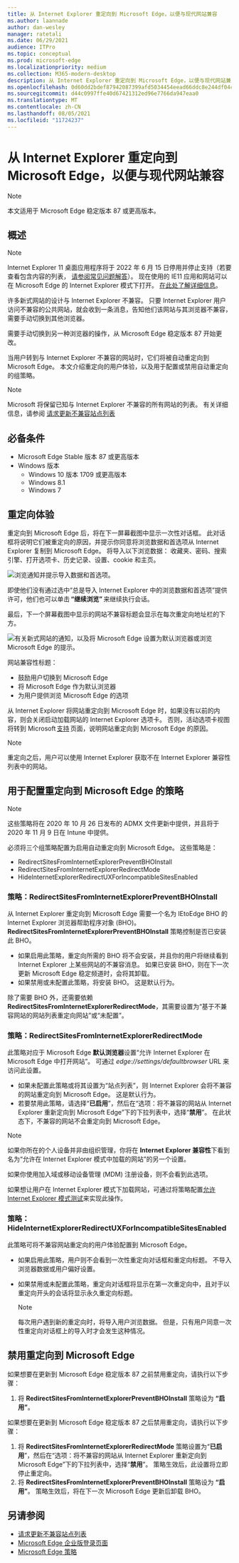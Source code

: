 ```yaml
---
title: 从 Internet Explorer 重定向到 Microsoft Edge，以便与现代网站兼容
ms.author: laannade
author: dan-wesley
manager: ratetali
ms.date: 06/29/2021
audience: ITPro
ms.topic: conceptual
ms.prod: microsoft-edge
ms.localizationpriority: medium
ms.collection: M365-modern-desktop
description: 从 Internet Explorer 重定向到 Microsoft Edge，以便与现代网站兼容
ms.openlocfilehash: 0d60dd2bdef87942087399afd5034454eead66ddc8e244df04c6e86ae2a73700
ms.sourcegitcommit: d44c0997ffe40d67421312ed96e7766da947eaa0
ms.translationtype: MT
ms.contentlocale: zh-CN
ms.lasthandoff: 08/05/2021
ms.locfileid: "11724237"
---
```

# <a name="redirection-from-internet-explorer-to-microsoft-edge-for-compatibility-with-modern-web-sites"></a>从 Internet Explorer 重定向到 Microsoft Edge，以便与现代网站兼容

> [!NOTE]
> 本文适用于 Microsoft Edge 稳定版本 87 或更高版本。

## <a name="overview"></a>概述

>[!Note]
> Internet Explorer 11 桌面应用程序将于 2022 年 6 月 15 日停用并停止支持（若要查看包含内容的列表， [请参阅常见问题解答](https://techcommunity.microsoft.com/t5/windows-it-pro-blog/internet-explorer-11-desktop-app-retirement-faq/ba-p/2366549)）。 现在使用的 IE11 应用和网站可以在 Microsoft Edge 的 Internet Explorer 模式下打开。 [在此处了解详细信息](https://blogs.windows.com/windowsexperience/2021/05/19/the-future-of-internet-explorer-on-windows-10-is-in-microsoft-edge/)。

许多新式网站的设计与 Internet Explorer 不兼容。 只要 Internet Explorer 用户访问不兼容的公共网站，就会收到一条消息，告知他们该网站与其浏览器不兼容，需要手动切换到其他浏览器。

需要手动切换到另一种浏览器的操作，从 Microsoft Edge 稳定版本 87 开始更改。

当用户转到与 Internet Explorer 不兼容的网站时，它们将被自动重定向到 Microsoft Edge。 本文介绍重定向的用户体验，以及用于配置或禁用自动重定向的组策略。

> [!NOTE]
> Microsoft 将保留已知与 Internet Explorer 不兼容的所有网站的列表。 有关详细信息，请参阅 [请求更新不兼容站点列表](/microsoft-edge/web-platform/ie-to-microsoft-edge-redirection#request-an-update-to-the-ie-compatibility-list)

## <a name="prerequisites"></a>必备条件
- Microsoft Edge Stable 版本 87 或更高版本
- Windows 版本
    - Windows 10 版本 1709 或更高版本
    - Windows 8.1
    - Windows 7



## <a name="redirection-experience"></a>重定向体验

重定向到 Microsoft Edge 后，将在下一屏幕截图中显示一次性对话框。 此对话框将说明它们被重定向的原因，并提示你同意将浏览数据和首选项从 Internet Explorer 复制到 Microsoft Edge。 将导入以下浏览数据： 收藏夹、密码、搜索引擎、打开选项卡、历史记录、设置、cookie 和主页。

![浏览通知并提示导入数据和首选项。](media/edge-learnmore-neededge/neededge-dialog1.png)

即使他们没有通过选中“总是导入 Internet Explorer 中的浏览数据和首选项”提供许可，他们也可以单击 **“继续浏览”** 来继续执行会话。

最后，下一个屏幕截图中显示的网站不兼容标题会显示在每次重定向地址栏的下方。

![有关新式网站的通知，以及将 Microsoft Edge 设置为默认浏览器或浏览 Microsoft Edge 的提示。](media/edge-learnmore-neededge/neededge-banner.png)

网站兼容性标题：

- 鼓励用户切换到 Microsoft Edge
- 将 Microsoft Edge 作为默认浏览器
- 为用户提供浏览 Microsoft Edge 的选项

从 Internet Explorer 将网站重定向到 Microsoft Edge 时，如果没有以前的内容，则会关闭启动加载网站的 Internet Explorer 选项卡。 否则，活动选项卡视图将转到 Microsoft [支持](https://support.microsoft.com/office/the-website-you-were-trying-to-reach-doesn-t-work-with-internet-explorer-8f5fc675-cd47-414c-9535-12821ddfc554?ui=en-US&rs=en-US&ad=US) 页面，说明网站重定向到 Microsoft Edge 的原因。

> [!NOTE]
> 重定向之后，用户可以使用 Internet Explorer 获取不在 Internet Explorer 兼容性列表中的网站。  

## <a name="policies-to-configure-redirection-to-microsoft-edge"></a>用于配置重定向到 Microsoft Edge 的策略

> [!NOTE]
> 这些策略将在 2020 年 10 月 26 日发布的 ADMX 文件更新中提供，并且将于 2020 年 11 月 9 日在 Intune 中提供。

必须将三个组策略配置为启用自动重定向到 Microsoft Edge。 这些策略是：

- RedirectSitesFromInternetExplorerPreventBHOInstall
- RedirectSitesFromInternetExplorerRedirectMode
- HideInternetExplorerRedirectUXForIncompatibleSitesEnabled

### <a name="policy-redirectsitesfrominternetexplorerpreventbhoinstall"></a>策略：RedirectSitesFromInternetExplorerPreventBHOInstall

从 Internet Explorer 重定向到 Microsoft Edge 需要一个名为 IEtoEdge BHO 的 Internet Explorer 浏览器帮助程序对象 (BHO)。 **RedirectSitesFromInternetExplorerPreventBHOInstall** 策略控制是否已安装此 BHO。  

- 如果启用此策略，重定向所需的 BHO 将不会安装，并且你的用户将继续看到 Internet Explorer 上某些网站的不兼容消息。 如果已安装 BHO，则在下一次更新 Microsoft Edge 稳定频道时，会将其卸载。
- 如果禁用或未配置此策略，将安装 BHO。 这是默认行为。

除了需要 BHO 外，还需要依赖 **RedirectSitesFromInternetExplorerRedirectMode**，其需要设置为“基于不兼容网站的网站列表重定向网站”或“未配置”。

### <a name="policy-redirectsitesfrominternetexplorerredirectmode"></a>策略：RedirectSitesFromInternetExplorerRedirectMode

 此策略对应于 Microsoft Edge **默认浏览器**设置“允许 Internet Explorer 在 Microsoft Edge 中打开网站”。 可通过 *edge://settings/defaultbrowser* URL 来访问此设置。  

- 如果未配置此策略或将其设置为“站点列表”，则 Internet Explorer 会将不兼容的网站重定向到 Microsoft Edge。 这是默认行为。
- 若要禁用此策略，请选择“**已启用**”，然后在“选项：将不兼容的网站从 Internet Explorer 重新定向到 Microsoft Edge”下的下拉列表中，选择“**禁用**”。 在此状态下，不兼容的网站不会重定向到 Microsoft Edge。

> [!NOTE]
> 如果你所在的个人设备并非由组织管理，你将在 **Internet Explorer 兼容性**下看到名为“允许在 Internet Explorer 模式中加载的网站”的另一个设置。
>
>如果你使用加入域或移动设备管理 (MDM) 注册设备，则不会看到此选项。
>
> 如果想让用户在 Internet Explorer 模式下加载网站，可通过将策略配置[允许 Internet Explorer 模式测试](./microsoft-edge-policies.md#intranetredirectbehavior)来实现此操作。

### <a name="policy-hideinternetexplorerredirectuxforincompatiblesitesenabled"></a>策略：HideInternetExplorerRedirectUXForIncompatibleSitesEnabled

此策略可将不兼容网站重定向的用户体验配置到 Microsoft Edge。  

- 如果启用此策略，用户则不会看到一次性重定向对话框和重定向标题。 不导入浏览器数据或用户偏好设置。
- 如果禁用或未配置此策略，重定向对话框将显示在第一次重定向中，且对于以重定向开头的会话将显示永久重定向标题。

  > [!NOTE]
  > 每次用户遇到新的重定向时，将导入用户浏览数据。 但是，只有用户同意一次性重定向对话框上的导入时才会发生这种情况。

## <a name="disable-redirection-to-microsoft-edge"></a>禁用重定向到 Microsoft Edge

如果想要在更新到 Microsoft Edge 稳定版本 87 之前禁用重定向，请执行以下步骤：

1. 将 **RedirectSitesFromInternetExplorerPreventBHOInstall** 策略设为 **“启用”**。

如果想要在更新到 Microsoft Edge 稳定版本 87 之后禁用重定向，请执行以下步骤：

1. 将 **RedirectSitesFromInternetExplorerRedirectMode** 策略设置为“**已启用**”，然后在“选项：将不兼容的网站从 Internet Explorer 重新定向到 Microsoft Edge”下的下拉列表中，选择“**禁用**”。 策略生效后，此设置将立即停止重定向。
2. 将 **RedirectSitesFromInternetExplorerPreventBHOInstall** 策略设为 **“启用”**。 策略生效后，将在下一次 Microsoft Edge 更新后卸载 BHO。

## <a name="see-also"></a>另请参阅

- [请求更新不兼容站点列表](/microsoft-edge/web-platform/ie-to-microsoft-edge-redirection#request-an-update-to-the-ie-compatibility-list)
- [Microsoft Edge 企业版登录页面](https://aka.ms/EdgeEnterprise)
- [Microsoft Edge 策略](./microsoft-edge-policies.md)